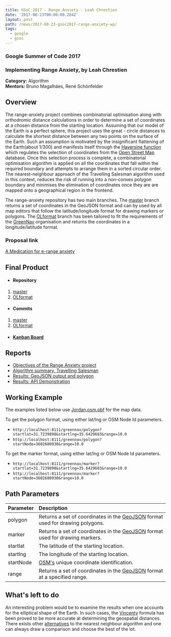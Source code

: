 ```yaml
---
title: GSoC 2017 - Range Anxiety - Leah Chrestien
date: '2017-08-23T00:00:00.284Z'
layout: post
path: /news/2017-08-23-gsoc2017-range-anxiety-wp/
tags:
  - google
  - gsoc
---
```


### Google Summer of Code 2017
### Implementing Range Anxiety, by Leah Chrestien

**Category:** Algorithm  
**Mentors:** Bruno Magalhães, René Schönfelder

## Overview 
The range-anxiety project combines combinatorial optimisation along with orthodromic distance calculations in order to determine a set of coordinates at a chosen distance from the starting location. Assuming that our model of the Earth is a perfect sphere, this project uses the great - circle distances to calculate the shortest distance between any two points on the surface of the Earth. Such an assumption is motivated by the insignificant flattening of the Earth(about 1/300) and manifests itself through the [Haversine function](http://www.movable-type.co.uk/scripts/latlong.html) which regulates the selection of coordinates from the [Open Street Map](http://www.openstreetmap.org) database. Once this selection process is complete, a combinatorial optimisation algorithm  is applied on all the coordinates that fall within the required boundary and attempts to arrange them in a sorted circular order. The nearest-neighbour approach of the Travelling Salesman algorithm used in this context, reduces the risk of running into a non-convex polygon boundary and minimises the elimination of coordinates once they are are mapped onto a geographical region in the frontend. 

The range-anxiety repository has two main branches. The [master](https://github.com/Greennav/range-anxiety) branch returns a set of coordinates in the GeoJSON format and can by used by all map editors that follow the latitude/longitude format for drawing markers or polygons. The [OLformat](https://github.com/Greennav/range-anxiety/tree/OLformat) branch has been tailored to fit the requirements of the [GreenNav](https://github.com/Greennav) organisation and returns the coordinates in a longitude/latitude format. 

### Proposal link

[A Medication for e-range anxiety](https://github.com/Greennav/greennav.github.io/files/1253907/Leah_Chrestien_Proposal_GSoC2017.pdf)

## Final Product

  * #### Repository 
  
  1. [master](https://github.com/Greennav/range-anxiety)
  2. [OLformat](https://github.com/Greennav/range-anxiety/tree/OLformat)
  
  * #### Commits
  1. [master](https://github.com/Greennav/range-anxiety/commits/master)
  2. [OLformat](https://github.com/Greennav/range-anxiety/commits/OLformat)
  
  * #### [Kanban Board](https://github.com/orgs/Greennav/projects/2)

## Reports

  * [Objectives of the Range Anxiety project](https://github.com/Greennav/range-anxiety/blob/master/docs/report1.pdf)
  * [Algorithm summary, Travelling Salesman](https://github.com/Greennav/range-anxiety/blob/master/docs/report2.pdf)
  * [Results: GeoJSON output and polygon](https://github.com/Greennav/range-anxiety/blob/master/docs/results1.pdf)
  * [Results: API Demonstration](https://github.com/Greennav/range-anxiety/blob/master/docs/results2.pdf)

## Working Example
The examples listed below use [Jordan.osm.pbf](http://download.geofabrik.de/asia/jordan-latest.osm.pbf) for the map data.

To get the polygon format, using either lat/lng or OSM Node Id parameters.

* ```http://localhost:8111/greennav/polygon?startlat=31.7239898&startlng=35.6429683&range=10.0```
* ```http://localhost:8111/greennav/polygon?startNode=3602680930&range=10.0```


To get the marker format, using either lat/lng or OSM Node Id parameters.

* ```http://localhost:8111/greennav/marker?startlat=31.7239898&startlng=35.6429683&range=10.0```
* ```http://localhost:8111/greennav/marker?startNode=3602680930&range=10.0```

## Path Parameters

| Parameter        | Description          
| -------------    |:-------------| 
| polygon          | Returns a set of coordinates in the [GeoJSON](http://geojson.org/) format used for drawing polygons. | 
| marker           | Returns a set of coordinates in the [GeoJSON](http://geojson.org/) format used for drawing markers.  |  
| startlat         | The latitude of the starting location.      | 
| startlng         | The longitude of the starting location.     | 
| startNode        | [OSM's](http://www.openstreetmap.org) unique coordinate identification.     | 
| range            | Returns a set of coordinates in the [GeoJSON](http://geojson.org/) format at a specified range.     | 
  

## What's left to do

An interesting problem would be to examine the results when one accounts for the elliptical shape of the Earth. In such cases, the [Vincenty](http://www.movable-type.co.uk/scripts/latlong-vincenty.html) formula has been proved to be more accurate at determining the geospatial distances. There exists other [alternatives](https://www.cs.nmsu.edu/~dcook/thesis/paper2.html) to the nearest neighbour algorithm and one can always draw a comparison and choose the best of the lot.
